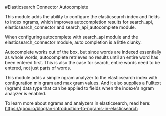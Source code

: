 #Elasticsearch Connector Autocomplete

This module adds the ability to configure the elasticsearch index and fields to index ngrams, which improves autocompletion results for search_api, elasticsearch_connector and search_api_autocomplete module.

When configuring autocomplete with search_api module and the elasticsearch_connector module, auto completion is a little clunky.

Autocomplete works out of the box, but since words are indexed essentially as whole words, autocomplete retrieves no results until an entire word has been entered first. This is also the case for search, entire words need to be entered, not just parts of words.

This module adds a simple ngram analyzer to the elasticsearch index with configuration min gram and max gram values.
And it also supplies a Fulltext (ngram) data type that can be applied to fields when the indexe's ngram analyzer is enabled.

To learn more about ngrams and analyzers in elasticsearch, read here: https://qbox.io/blog/an-introduction-to-ngrams-in-elasticsearch

